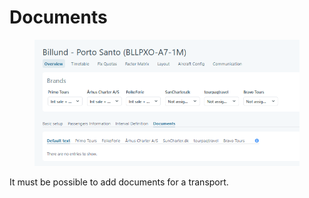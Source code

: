 # Documents

<figure><img src="../../.gitbook/assets/image (4) (1) (1) (1) (1).png" alt=""><figcaption></figcaption></figure>

It must be possible to add documents for a transport.
